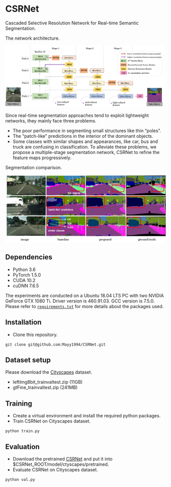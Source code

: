 # CSRNet


Cascaded Selective Resolution Network for Real-time Semantic Segmentation. 

The network architecture.
<p align="center"><img src="./figure/image1.png" width="1000" alt="" /></p>

Since real-time segmentation approaches tend to exploit lightweight networks, they mainly face three problems. 
- The poor performance in segmenting small structures like thin “poles”. 
- The “patch-like” predictions in the interior of the dominant objects. 
- Some classes with similar shapes and appearances, like car, bus and truck are confusing in classification. 
To alleviate these problems, we propose a multiple-stage segmentation network, CSRNet to refine the feature maps progressively. 


Segmentation comparison.
<p align="center"><img src="./figure/image2.png" width="800" alt="" /></p>



## Dependencies
- Python 3.6
- PyTorch 1.5.0
- CUDA 10.2 
- cuDNN 7.6.5

The experiments are conducted on a Ubuntu 18.04 LTS PC with two NVIDIA GeForce GTX 1080 Ti. Driver version is 460.91.03. GCC version is 7.5.0. Please refer to [`requirements.txt`](requirements.txt) for more details about the packages used.


## Installation
- Clone this repository.
```
git clone git@github.com:Mayy1994/CSRNet.git
```

## Dataset setup

Please download the [Cityscapes](https://www.cityscapes-dataset.com/downloads/) dataset.
- leftImg8bit_trainvaltest.zip (11GB)
- gtFine_trainvaltest.zip (241MB)


## Training
- Create a virtual environment and install the required python packages.
- Train CSRNet on Cityscapes dataset.
```
python train.py
```

## Evaluation
- Download the pretrained [CSRNet](https://drive.google.com/file/d/1JWNg4fXsde4or-Ke19_RPB2RYTPdQWVP/view?usp=sharing) and put it into $CSRNet_ROOT/model/ctyscapes/pretrained.
- Evaluate CSRNet on Cityscapes dataset.
```
python val.py
```

